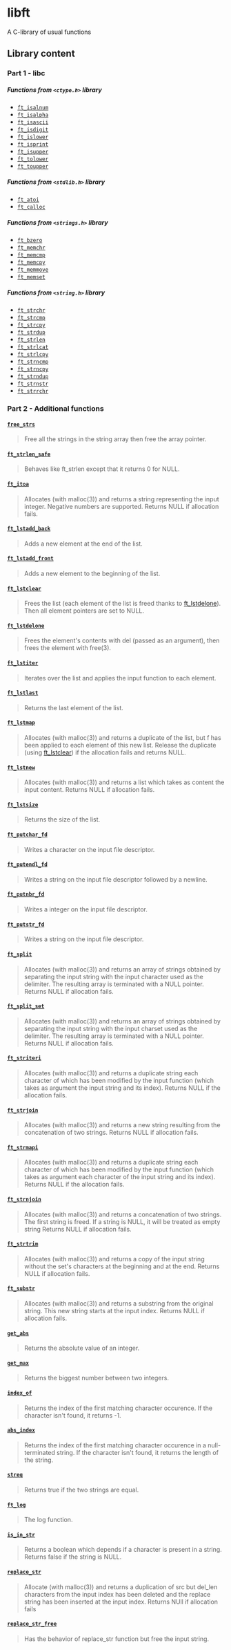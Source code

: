# libft
A C-library of usual functions

## Library content

### Part 1 - libc

##### Functions from `<ctype.h>` library

* [`ft_isalnum`](srcs/ctype/ft_isalnum.c)
* [`ft_isalpha`](srcs/ctype/ft_isalpha.c)
* [`ft_isascii`](srcs/ctype/ft_isascii.c)
* [`ft_isdigit`](srcs/ctype/ft_isdigit.c)
* [`ft_islower`](srcs/ctype/ft_islower.c)
* [`ft_isprint`](srcs/ctype/ft_isprint.c)
* [`ft_isupper`](srcs/ctype/ft_isupper.c)
* [`ft_tolower`](srcs/ctype/ft_tolower.c)
* [`ft_toupper`](srcs/ctype/ft_toupper.c)

##### Functions from `<stdlib.h>` library

* [`ft_atoi`](srcs/conv/ft_atoi.c)
* [`ft_calloc`](srcs/memory/ft_calloc.c)

##### Functions from `<strings.h>` library

* [`ft_bzero`](srcs/memory/ft_bzero.c)
* [`ft_memchr`](srcs/memory/ft_memchr.c)
* [`ft_memcmp`](srcs/memory/ft_memcmp.c)
* [`ft_memcpy`](srcs/memory/ft_memcpy.c)
* [`ft_memmove`](srcs/memory/ft_memmove.c)
* [`ft_memset`](srcs/memory/ft_memset.c)

##### Functions from `<string.h>` library

* [`ft_strchr`](srcs/strings/ft_strchr.c)
* [`ft_strcmp`](srcs/strings/ft_strcmp.c)
* [`ft_strcpy`](srcs/strings/ft_strcpy.c)
* [`ft_strdup`](srcs/strings/ft_strdup.c)
* [`ft_strlen`](srcs/strings/ft_strlen.c)
* [`ft_strlcat`](srcs/strings/ft_strlcat.c)
* [`ft_strlcpy`](srcs/strings/ft_strlcpy.c)
* [`ft_strncmp`](srcs/strings/ft_strncmp.c)
* [`ft_strncpy`](srcs/strings/ft_strncpy.c)
* [`ft_strndup`](srcs/strings/ft_strndup.c)
* [`ft_strnstr`](srcs/strings/ft_strnstr.c)
* [`ft_strrchr`](srcs/strings/ft_strrchr.c)

### Part 2 - Additional functions

#### [`free_strs`](srcs/free/free_strs.c)
> Free all the strings in the string array then free the array pointer.

#### [`ft_strlen_safe`](srcs/strings/ft_strlen_safe.c)
> Behaves like ft_strlen except that it returns 0 for NULL.

#### [`ft_itoa`](srcs/conv/ft_itoa.c)
> Allocates (with malloc(3)) and returns a string
> representing the input integer.
> Negative numbers are supported.
> Returns NULL if allocation fails.

#### [`ft_lstadd_back`](srcs/list/ft_lstadd_back.c)
> Adds a new element at the end of the list.

#### [`ft_lstadd_front`](srcs/list/ft_lstadd_front.c)
> Adds a new element to the beginning of the list.

#### [`ft_lstclear`](srcs/list/ft_lstclear.c)
> Frees the list (each element of the list is freed thanks to [ft_lstdelone](srcs/list/ft_lstdelone.c)).
> Then all element pointers are set to NULL.

#### [`ft_lstdelone`](srcs/list/ft_lstdelone.c)
> Frees the element's contents with del (passed as an argument),
> then frees the element with free(3).

#### [`ft_lstiter`](srcs/list/ft_lstiter.c)
> Iterates over the list and applies the input function to each element.

#### [`ft_lstlast`](srcs/list/ft_lstlast.c)
> Returns the last element of the list.

#### [`ft_lstmap`](srcs/list/ft_lstmap.c)
> Allocates (with malloc(3)) and returns a duplicate of the list,
> but f has been applied to each element of this new list.
> Release the duplicate (using [ft_lstclear](srcs/list/ft_lstclear.c))
> if the allocation fails and returns NULL.

#### [`ft_lstnew`](srcs/list/ft_lstnew.c)
> Allocates (with malloc(3)) and returns a list which takes
> as content the input content.
> Returns NULL if allocation fails.

#### [`ft_lstsize`](srcs/list/ft_lstsize.c)
> Returns the size of the list.
#### [`ft_putchar_fd`](srcs/output/ft_putchar_fd.c)
> Writes a character on the input file descriptor.

#### [`ft_putendl_fd`](srcs/output/ft_putendl_fd.c)
> Writes a string on the input file descriptor followed by a newline.

#### [`ft_putnbr_fd`](srcs/output/ft_putnbr_fd.c)
> Writes a integer on the input file descriptor.

#### [`ft_putstr_fd`](srcs/output/ft_putstr_fd.c)
> Writes a string on the input file descriptor.

#### [`ft_split`](srcs/strings/ft_split.c)
> Allocates (with malloc(3)) and returns an array of strings obtained by
> separating the input string with the input character used as the delimiter.
> The resulting array is terminated with a NULL pointer.
> Returns NULL if allocation fails.

#### [`ft_split_set`](srcs/strings/ft_split_set.c)
> Allocates (with malloc(3)) and returns an array of strings obtained by
> separating the input string with the input charset used as the delimiter.
> The resulting array is terminated with a NULL pointer.
> Returns NULL if allocation fails.

#### [`ft_striteri`](srcs/strings/ft_striteri.c)
> Allocates (with malloc(3)) and returns a duplicate string each character
> of which has been modified by the input function
> (which takes as argument the input string and its index).
> Returns NULL if the allocation fails.

#### [`ft_strjoin`](srcs/strings/ft_strjoin.c)
> Allocates (with malloc(3)) and returns a new string resulting from
> the concatenation of two strings.
> Returns NULL if allocation fails.

#### [`ft_strmapi`](srcs/strings/ft_strmapi.c)
> Allocates (with malloc(3)) and returns a duplicate string each character
> of which has been modified by the input function
> (which takes as argument each character of the input string and its index).
> Returns NULL if the allocation fails.

#### [`ft_strnjoin`](srcs/strings/ft_strnjoin.c)
> Allocates (with malloc(3)) and returns a concatenation of two strings.
> The first string is freed.
> If a string is NULL, it will be treated as empty string
> Returns NULL if allocation fails.

#### [`ft_strtrim`](srcs/strings/ft_strtrim.c)
> Allocates (with malloc(3)) and returns a copy of the input string without
> the set's characters at the beginning and at the end.
> Returns NULL if allocation fails.

#### [`ft_substr`](srcs/strings/ft_substr.c)
> Allocates (with malloc(3)) and returns a substring from the original string.
> This new string starts at the input index.
> Returns NULL if allocation fails.

#### [`get_abs`](srcs/math/get_abs.c)
> Returns the absolute value of an integer.

#### [`get_max`](srcs/math/get_max.c)
> Returns the biggest number between two integers.

#### [`index_of`](srcs/strings/index_of.c)
> Returns the index of the first matching character occurence.
> If the character isn't found, it returns -1.

#### [`abs_index`](srcs/strings/abs_index.c)
> Returns the index of the first matching character occurence in a null-terminated string.
> If the character isn't found, it returns the length of the string.

#### [`streq`](srcs/strings/streq.c)
> Returns true if the two strings are equal.

#### [`ft_log`](srcs/math/ft_log.c)
> The log function.

#### [`is_in_str`](srcs/strings/is_in_str.c)
> Returns a boolean which depends if a character is present in a string.
> Returns false if the string is NULL.

#### [`replace_str`](srcs/strings/replace_str.c)
> Allocate (with malloc(3)) and returns a duplication of src
> but del_len characters from the input index has been deleted
> and the replace string has been inserted at the input index.
> Returns NUll if allocation fails

#### [`replace_str_free`](srcs/strings/replace_str_free.c)
> Has the behavior of replace_str function but free the input string.
